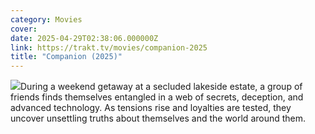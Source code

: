 ```yaml
---
category: Movies
cover: 
date: 2025-04-29T02:38:06.000000Z
link: https://trakt.tv/movies/companion-2025
title: "Companion (2025)"
---
```


![](https://walter-r2.trakt.tv/images/movies/000/871/757/fanarts/thumb/18b538a777.jpg)During a weekend getaway at a secluded lakeside estate, a group of friends finds themselves entangled in a web of secrets, deception, and advanced technology. As tensions rise and loyalties are tested, they uncover unsettling truths about themselves and the world around them.